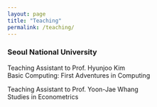 ```yaml
---
layout: page
title: "Teaching"
permalink: /teaching/
---
```


### Seoul National University

Teaching Assistant to Prof. Hyunjoo Kim \
Basic Computing: First Adventures in Computing

Teaching Assistant to Prof. Yoon-Jae Whang \
Studies in Econometrics

